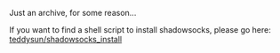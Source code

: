 Just an archive, for some reason...

If you want to find a shell script to install shadowsocks, please go here: [teddysun/shadowsocks_install](https://github.com/teddysun/shadowsocks_install)
